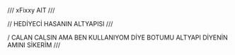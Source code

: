 /// xFixxy AIT ///

// HEDİYECİ HASANIN ALTYAPISI ///

/ CALAN CALSIN AMA BEN KULLANIYOM DİYE BOTUMU ALTYAPI DİYENİN AMINI SİKERİM ///
